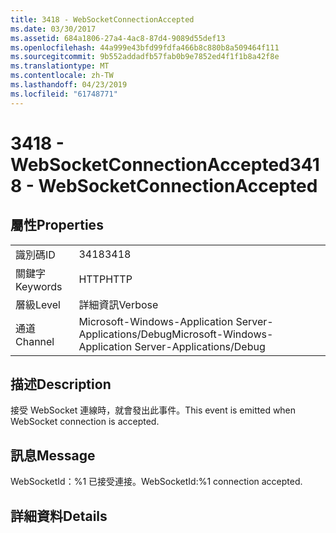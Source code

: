 ```yaml
---
title: 3418 - WebSocketConnectionAccepted
ms.date: 03/30/2017
ms.assetid: 684a1806-27a4-4ac8-87d4-9089d55def13
ms.openlocfilehash: 44a999e43bfd99fdfa466b8c880b8a509464f111
ms.sourcegitcommit: 9b552addadfb57fab0b9e7852ed4f1f1b8a42f8e
ms.translationtype: MT
ms.contentlocale: zh-TW
ms.lasthandoff: 04/23/2019
ms.locfileid: "61748771"
---
```

# <a name="3418---websocketconnectionaccepted"></a><span data-ttu-id="142bc-102">3418 - WebSocketConnectionAccepted</span><span class="sxs-lookup"><span data-stu-id="142bc-102">3418 - WebSocketConnectionAccepted</span></span>
## <a name="properties"></a><span data-ttu-id="142bc-103">屬性</span><span class="sxs-lookup"><span data-stu-id="142bc-103">Properties</span></span>  
  
|||  
|-|-|  
|<span data-ttu-id="142bc-104">識別碼</span><span class="sxs-lookup"><span data-stu-id="142bc-104">ID</span></span>|<span data-ttu-id="142bc-105">3418</span><span class="sxs-lookup"><span data-stu-id="142bc-105">3418</span></span>|  
|<span data-ttu-id="142bc-106">關鍵字</span><span class="sxs-lookup"><span data-stu-id="142bc-106">Keywords</span></span>|<span data-ttu-id="142bc-107">HTTP</span><span class="sxs-lookup"><span data-stu-id="142bc-107">HTTP</span></span>|  
|<span data-ttu-id="142bc-108">層級</span><span class="sxs-lookup"><span data-stu-id="142bc-108">Level</span></span>|<span data-ttu-id="142bc-109">詳細資訊</span><span class="sxs-lookup"><span data-stu-id="142bc-109">Verbose</span></span>|  
|<span data-ttu-id="142bc-110">通道</span><span class="sxs-lookup"><span data-stu-id="142bc-110">Channel</span></span>|<span data-ttu-id="142bc-111">Microsoft-Windows-Application Server-Applications/Debug</span><span class="sxs-lookup"><span data-stu-id="142bc-111">Microsoft-Windows-Application Server-Applications/Debug</span></span>|  
  
## <a name="description"></a><span data-ttu-id="142bc-112">描述</span><span class="sxs-lookup"><span data-stu-id="142bc-112">Description</span></span>  
 <span data-ttu-id="142bc-113">接受 WebSocket 連線時，就會發出此事件。</span><span class="sxs-lookup"><span data-stu-id="142bc-113">This event is emitted when WebSocket connection is accepted.</span></span>  
  
## <a name="message"></a><span data-ttu-id="142bc-114">訊息</span><span class="sxs-lookup"><span data-stu-id="142bc-114">Message</span></span>  
 <span data-ttu-id="142bc-115">WebSocketId：%1 已接受連接。</span><span class="sxs-lookup"><span data-stu-id="142bc-115">WebSocketId:%1 connection accepted.</span></span>  
  
## <a name="details"></a><span data-ttu-id="142bc-116">詳細資料</span><span class="sxs-lookup"><span data-stu-id="142bc-116">Details</span></span>
